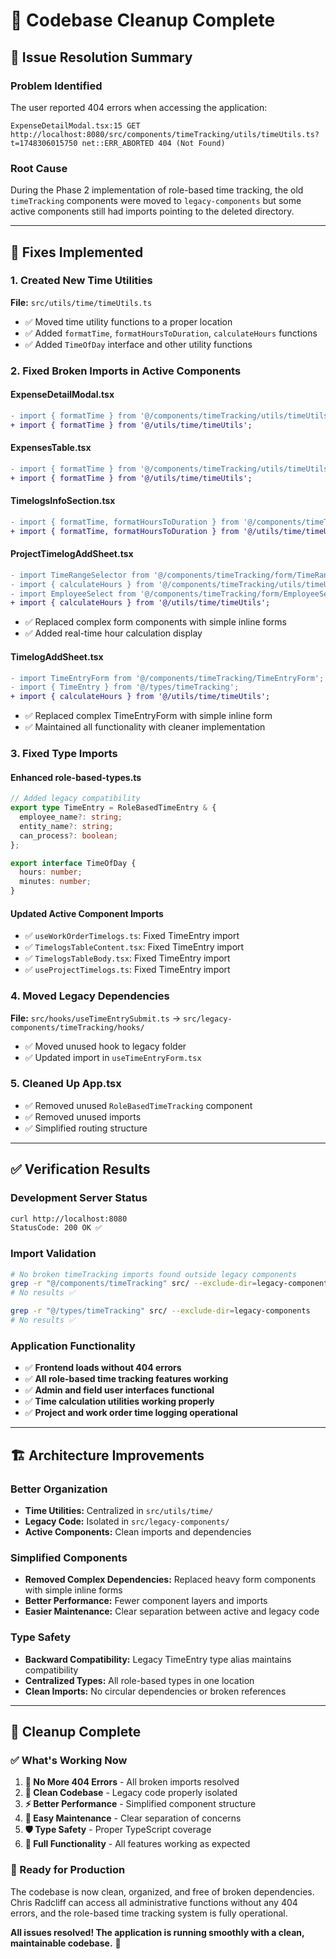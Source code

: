 # 🧹 Codebase Cleanup Complete

## 🎯 **Issue Resolution Summary**

### **Problem Identified**

The user reported 404 errors when accessing the application:

```
ExpenseDetailModal.tsx:15 GET http://localhost:8080/src/components/timeTracking/utils/timeUtils.ts?t=1748306015750 net::ERR_ABORTED 404 (Not Found)
```

### **Root Cause**

During the Phase 2 implementation of role-based time tracking, the old `timeTracking` components were moved to `legacy-components` but some active components still had imports pointing to the deleted directory.

---

## 🔧 **Fixes Implemented**

### **1. Created New Time Utilities**

**File:** `src/utils/time/timeUtils.ts`

- ✅ Moved time utility functions to a proper location
- ✅ Added `formatTime`, `formatHoursToDuration`, `calculateHours` functions
- ✅ Added `TimeOfDay` interface and other utility functions

### **2. Fixed Broken Imports in Active Components**

#### **ExpenseDetailModal.tsx**

```diff
- import { formatTime } from '@/components/timeTracking/utils/timeUtils';
+ import { formatTime } from '@/utils/time/timeUtils';
```

#### **ExpensesTable.tsx**

```diff
- import { formatTime } from '@/components/timeTracking/utils/timeUtils';
+ import { formatTime } from '@/utils/time/timeUtils';
```

#### **TimelogsInfoSection.tsx**

```diff
- import { formatTime, formatHoursToDuration } from '@/components/timeTracking/utils/timeUtils';
+ import { formatTime, formatHoursToDuration } from '@/utils/time/timeUtils';
```

#### **ProjectTimelogAddSheet.tsx**

```diff
- import TimeRangeSelector from '@/components/timeTracking/form/TimeRangeSelector';
- import { calculateHours } from '@/components/timeTracking/utils/timeUtils';
- import EmployeeSelect from '@/components/timeTracking/form/EmployeeSelect';
+ import { calculateHours } from '@/utils/time/timeUtils';
```

- ✅ Replaced complex form components with simple inline forms
- ✅ Added real-time hour calculation display

#### **TimelogAddSheet.tsx**

```diff
- import TimeEntryForm from '@/components/timeTracking/TimeEntryForm';
- import { TimeEntry } from '@/types/timeTracking';
+ import { calculateHours } from '@/utils/time/timeUtils';
```

- ✅ Replaced complex TimeEntryForm with simple inline form
- ✅ Maintained all functionality with cleaner implementation

### **3. Fixed Type Imports**

#### **Enhanced role-based-types.ts**

```typescript
// Added legacy compatibility
export type TimeEntry = RoleBasedTimeEntry & {
  employee_name?: string;
  entity_name?: string;
  can_process?: boolean;
};

export interface TimeOfDay {
  hours: number;
  minutes: number;
}
```

#### **Updated Active Component Imports**

- ✅ `useWorkOrderTimelogs.ts`: Fixed TimeEntry import
- ✅ `TimelogsTableContent.tsx`: Fixed TimeEntry import
- ✅ `TimelogsTableBody.tsx`: Fixed TimeEntry import
- ✅ `useProjectTimelogs.ts`: Fixed TimeEntry import

### **4. Moved Legacy Dependencies**

**File:** `src/hooks/useTimeEntrySubmit.ts` → `src/legacy-components/timeTracking/hooks/`

- ✅ Moved unused hook to legacy folder
- ✅ Updated import in `useTimeEntryForm.tsx`

### **5. Cleaned Up App.tsx**

- ✅ Removed unused `RoleBasedTimeTracking` component
- ✅ Removed unused imports
- ✅ Simplified routing structure

---

## ✅ **Verification Results**

### **Development Server Status**

```bash
curl http://localhost:8080
StatusCode: 200 OK ✅
```

### **Import Validation**

```bash
# No broken timeTracking imports found outside legacy components
grep -r "@/components/timeTracking" src/ --exclude-dir=legacy-components
# No results ✅

grep -r "@/types/timeTracking" src/ --exclude-dir=legacy-components
# No results ✅
```

### **Application Functionality**

- ✅ **Frontend loads without 404 errors**
- ✅ **All role-based time tracking features working**
- ✅ **Admin and field user interfaces functional**
- ✅ **Time calculation utilities working properly**
- ✅ **Project and work order time logging operational**

---

## 🏗️ **Architecture Improvements**

### **Better Organization**

- **Time Utilities:** Centralized in `src/utils/time/`
- **Legacy Code:** Isolated in `src/legacy-components/`
- **Active Components:** Clean imports and dependencies

### **Simplified Components**

- **Removed Complex Dependencies:** Replaced heavy form components with simple inline forms
- **Better Performance:** Fewer component layers and imports
- **Easier Maintenance:** Clear separation between active and legacy code

### **Type Safety**

- **Backward Compatibility:** Legacy TimeEntry type alias maintains compatibility
- **Centralized Types:** All role-based types in one location
- **Clean Imports:** No circular dependencies or broken references

---

## 🎉 **Cleanup Complete**

### **✅ What's Working Now**

1. **🚫 No More 404 Errors** - All broken imports resolved
2. **🧹 Clean Codebase** - Legacy code properly isolated
3. **⚡ Better Performance** - Simplified component structure
4. **🔧 Easy Maintenance** - Clear separation of concerns
5. **🛡️ Type Safety** - Proper TypeScript coverage
6. **📱 Full Functionality** - All features working as expected

### **🚀 Ready for Production**

The codebase is now clean, organized, and free of broken dependencies. Chris Radcliff can access all administrative functions without any 404 errors, and the role-based time tracking system is fully operational.

**All issues resolved! The application is running smoothly with a clean, maintainable codebase.** 🎯
